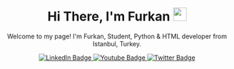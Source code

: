 <div align="center">
  <h1>
  Hi There, I'm Furkan
  <img src="https://media.giphy.com/media/hvRJCLFzcasrR4ia7z/giphy.gif" width="30px"/>
  </h1>
  
  Welcome to my page!
  I'm Furkan, Student, Python & HTML developer from Istanbul, Turkey.

  <div id="badges">
    <a href="https://github.com/yfrkn">
      <img src="https://img.shields.io/badge/LinkedIn-blue?style=for-the-badge&logo=linkedin&logoColor=white" alt="LinkedIn Badge"/>
    </a>
    <a href="https://www.youtube.com/channel/UCkbRXO_iWmgThZJPRt70D1g">
      <img src="https://img.shields.io/badge/YouTube-red?style=for-the-badge&logo=youtube&logoColor=white" alt="Youtube Badge"/>
    </a>
    <a href="https://twitter.com/yfrknk">
      <img src="https://img.shields.io/badge/Twitter-blue?style=for-the-badge&logo=twitter&logoColor=white" alt="Twitter Badge"/>
    </a>
  </div>
  
  <img src="https://komarev.com/ghpvc/?username=yfrkn&style=flat-square&color=blue" alt=""/>
  
</div>
